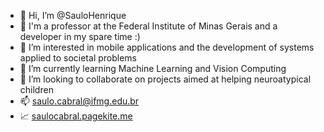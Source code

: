 - 👋 Hi, I’m @SauloHenrique
- 💼 I'm a professor at the Federal Institute of Minas Gerais and a developer in my spare time :)
- 👀 I’m interested in mobile applications and the development of systems applied to societal problems
- 🌱 I’m currently learning Machine Learning and Vision Computing
- 💞️ I’m looking to collaborate on projects aimed at helping neuroatypical children
- 📫 saulo.cabral@ifmg.edu.br
- 📈 [saulocabral.pagekite.me](https://saulocabral.pagekite.me)

<!---
SauloHenrique/SauloHenrique is a ✨ special ✨ repository because its `README.md` (this file) appears on your GitHub profile.
You can click the Preview link to take a look at your changes.
--->
